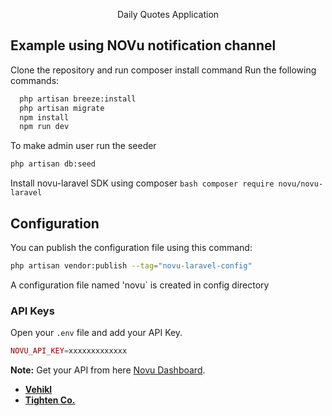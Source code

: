 <p align="center">Daily Quotes Application</p>

## Example using NOVu notification channel

Clone the repository and run composer install command
Run the following commands:
  ```bash
    php artisan breeze:install
    php artisan migrate
    npm install
    npm run dev
  ```
 To make admin user run the seeder
   ```bash
   php artisan db:seed
   ```
 Install novu-laravel SDK using composer
     ```bash
     composer require novu/novu-laravel
     ```

## Configuration
You can publish the configuration file using this command:

```bash
php artisan vendor:publish --tag="novu-laravel-config"
```
A configuration file named 'novu` is created in config directory

### API Keys
Open your `.env` file and add your API Key.

```php
NOVU_API_KEY=xxxxxxxxxxxxx
```

**Note:** Get your API from here [Novu Dashboard](https://web.novu.co/settings).

- **[Vehikl](https://vehikl.com/)**
- **[Tighten Co.](https://tighten.co)**


